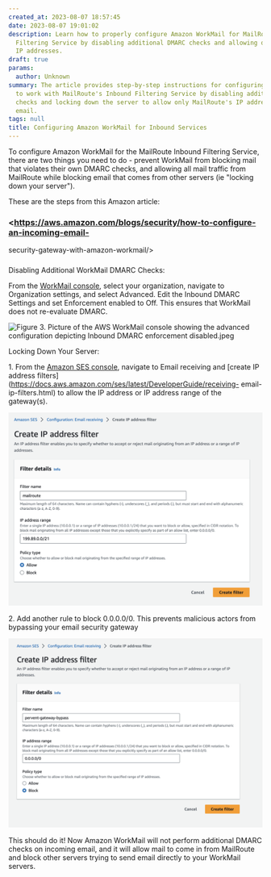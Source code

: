 ```yaml
---
created_at: 2023-08-07 18:57:45
date: 2023-08-07 19:01:02
description: Learn how to properly configure Amazon WorkMail for MailRoute's Inbound
  Filtering Service by disabling additional DMARC checks and allowing only approved
  IP addresses.
draft: true
params:
  author: Unknown
summary: The article provides step-by-step instructions for configuring Amazon WorkMail
  to work with MailRoute's Inbound Filtering Service by disabling additional DMARC
  checks and locking down the server to allow only MailRoute's IP addresses for inbound
  email.
tags: null
title: Configuring Amazon WorkMail for Inbound Services
---
```



To configure Amazon WorkMail for the MailRoute Inbound Filtering Service,
there are two things you need to do - prevent WorkMail from blocking mail that
violates their own DMARC checks, and allowing all mail traffic from MailRoute
while blocking email that comes from other servers (ie "locking down your
server").

These are the steps from this Amazon article:

### <https://aws.amazon.com/blogs/security/how-to-configure-an-incoming-email-
security-gateway-with-amazon-workmail/>

###

Disabling Additional WorkMail DMARC Checks:

From the [WorkMail console](https://console.aws.amazon.com/workmail/v2/home),
select your organization, navigate to Organization settings, and select
Advanced. Edit the Inbound DMARC Settings and set Enforcement enabled to Off.
This ensures that WorkMail does not re-evaluate DMARC.

![Figure 3. Picture of the AWS WorkMail console showing the advanced
configuration depicting Inbound DMARC enforcement
disabled.jpeg](19313295415699.jpeg)

Locking Down Your Server:

1\. From the [Amazon SES console](https://console.aws.amazon.com/sesv2/home),
navigate to Email receiving and [create IP address
filters](https://docs.aws.amazon.com/ses/latest/DeveloperGuide/receiving-
email-ip-filters.html) to allow the IP address or IP address range of the
gateway(s).

![PastedGraphic-4.png](19313273618451.png)

2\. Add another rule to block 0.0.0.0/0. This prevents malicious actors from
bypassing your email security gateway

![PastedGraphic-5.png](19313322458003.png)

This should do it! Now Amazon WorkMail will not perform additional DMARC
checks on incoming email, and it will allow mail to come in from MailRoute and
block other servers trying to send email directly to your WorkMail servers.

